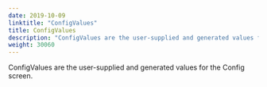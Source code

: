 ```yaml
---
date: 2019-10-09
linktitle: "ConfigValues"
title: ConfigValues
description: "ConfigValues are the user-supplied and generated values for the Config screen."
weight: 30060
---
```


ConfigValues are the user-supplied and generated values for the Config screen.